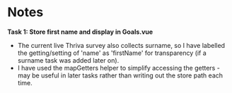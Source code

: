 # Notes

**Task 1: Store first name and display in Goals.vue**

- The current live Thriva survey also collects surname, so I have labelled the getting/setting of 'name' as 'firstName' for transparency (if a surname task was added later on).
- I have used the mapGetters helper to simplify accessing the getters - may be useful in later tasks rather than writing out the store path each time. 